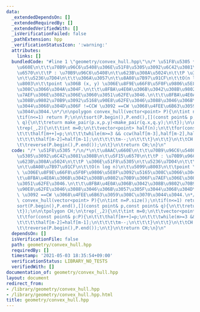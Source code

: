 ```yaml
---
data:
  _extendedDependsOn: []
  _extendedRequiredBy: []
  _extendedVerifiedWith: []
  _isVerificationFailed: false
  _pathExtension: hpp
  _verificationStatusIcon: ':warning:'
  attributes:
    links: []
  bundledCode: "#line 1 \"geometry/convex_hull.hpp\"\n/* \u51F8\u5305 */\n/*\n\t\u8AAC\
    \u660E\n\t\t\u70B9\u96C6\u5408\u306E\u51F8\u5305\u3092\u6C42\u3081\u308B\n\t\u5F15\
    \u6570\n\t\tP : \u70B9\u96C6\u5408\n\t\u623B\u308A\u5024\n\t\tP \u306E\u51F8\u5305\
    \n\t\u5236\u7D04\n\t\t\u306A\u3057\n\t\u8A08\u7B97\u91CF\n\t\tO(n log n)\n\t\u5099\
    \u8003\n\t\tpoint \u306B (x, y) \u306E\u8F9E\u66F8\u5F0F\u9806\u5E8F\u3092\u5165\
    \u308C\u3066\u304A\u304F.\n\t\t\u8FBA\u4E0A\u306B\u3042\u308B\u9802\u70B9\u306F\
    \u7AEF\u306E\u3082\u306E\u3060\u3051\u62FE\u3046.\n\t\t\u8FBA\u4E0A\u306B\u3042\
    \u308B\u9802\u70B9\u3092\u5168\u90E8\u62FE\u3046\u3088\u3046\u306B\u3057\u305F\
    \u3044\u3068\u304D\u306F !=CCW \u3092 ==CW \u3068\u4FEE\u6B63\u3059\u308C\u3070\
    \u3044\u3044.\n*/\n\npolygon convex_hull(vector<point> P){\n\tint n=P.size();\n\
    \tif(n<=1) return P;\n\n\tsort(P.begin(),P.end(),[](const point& p,const point&\
    \ q){\n\t\treturn make_pair(p.x,p.y)<make_pair(q.x,q.y);\n\t});\n\n\tpolygon CH;\n\
    \trep(_,2){\n\t\tint m=0;\n\t\tvector<point> half(n);\n\t\tfor(const point& p:P){\n\
    \t\t\thalf[m++]=p;\n\t\t\twhile(m>=3 && ccw(half[m-3],half[m-2],half[m-1])!=CCW){\n\
    \t\t\t\thalf[m-2]=half[m-1];\n\t\t\t\tm--;\n\t\t\t}\n\t\t}\n\t\tCH.insert(CH.end(),half.begin(),half.begin()+m-1);\n\
    \t\treverse(P.begin(),P.end());\n\t}\n\treturn CH;\n}\n"
  code: "/* \u51F8\u5305 */\n/*\n\t\u8AAC\u660E\n\t\t\u70B9\u96C6\u5408\u306E\u51F8\
    \u5305\u3092\u6C42\u3081\u308B\n\t\u5F15\u6570\n\t\tP : \u70B9\u96C6\u5408\n\t\
    \u623B\u308A\u5024\n\t\tP \u306E\u51F8\u5305\n\t\u5236\u7D04\n\t\t\u306A\u3057\
    \n\t\u8A08\u7B97\u91CF\n\t\tO(n log n)\n\t\u5099\u8003\n\t\tpoint \u306B (x, y)\
    \ \u306E\u8F9E\u66F8\u5F0F\u9806\u5E8F\u3092\u5165\u308C\u3066\u304A\u304F.\n\t\
    \t\u8FBA\u4E0A\u306B\u3042\u308B\u9802\u70B9\u306F\u7AEF\u306E\u3082\u306E\u3060\
    \u3051\u62FE\u3046.\n\t\t\u8FBA\u4E0A\u306B\u3042\u308B\u9802\u70B9\u3092\u5168\
    \u90E8\u62FE\u3046\u3088\u3046\u306B\u3057\u305F\u3044\u3068\u304D\u306F !=CCW\
    \ \u3092 ==CW \u3068\u4FEE\u6B63\u3059\u308C\u3070\u3044\u3044.\n*/\n\npolygon\
    \ convex_hull(vector<point> P){\n\tint n=P.size();\n\tif(n<=1) return P;\n\n\t\
    sort(P.begin(),P.end(),[](const point& p,const point& q){\n\t\treturn make_pair(p.x,p.y)<make_pair(q.x,q.y);\n\
    \t});\n\n\tpolygon CH;\n\trep(_,2){\n\t\tint m=0;\n\t\tvector<point> half(n);\n\
    \t\tfor(const point& p:P){\n\t\t\thalf[m++]=p;\n\t\t\twhile(m>=3 && ccw(half[m-3],half[m-2],half[m-1])!=CCW){\n\
    \t\t\t\thalf[m-2]=half[m-1];\n\t\t\t\tm--;\n\t\t\t}\n\t\t}\n\t\tCH.insert(CH.end(),half.begin(),half.begin()+m-1);\n\
    \t\treverse(P.begin(),P.end());\n\t}\n\treturn CH;\n}\n"
  dependsOn: []
  isVerificationFile: false
  path: geometry/convex_hull.hpp
  requiredBy: []
  timestamp: '2021-05-03 18:35:54+09:00'
  verificationStatus: LIBRARY_NO_TESTS
  verifiedWith: []
documentation_of: geometry/convex_hull.hpp
layout: document
redirect_from:
- /library/geometry/convex_hull.hpp
- /library/geometry/convex_hull.hpp.html
title: geometry/convex_hull.hpp
---
```


